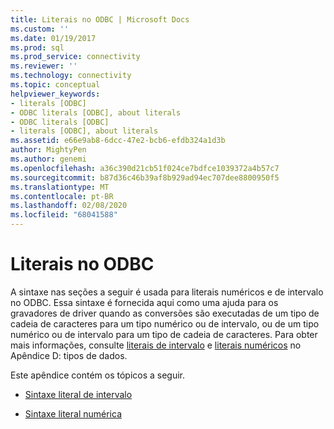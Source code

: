 ```yaml
---
title: Literais no ODBC | Microsoft Docs
ms.custom: ''
ms.date: 01/19/2017
ms.prod: sql
ms.prod_service: connectivity
ms.reviewer: ''
ms.technology: connectivity
ms.topic: conceptual
helpviewer_keywords:
- literals [ODBC]
- ODBC literals [ODBC], about literals
- ODBC literals [ODBC]
- literals [ODBC], about literals
ms.assetid: e66e9ab8-6dcc-47e2-bcb6-efdb324a1d3b
author: MightyPen
ms.author: genemi
ms.openlocfilehash: a36c390d21cb51f024ce7bdfce1039372a4b57c7
ms.sourcegitcommit: b87d36c46b39af8b929ad94ec707dee8800950f5
ms.translationtype: MT
ms.contentlocale: pt-BR
ms.lasthandoff: 02/08/2020
ms.locfileid: "68041588"
---
```

# <a name="literals-in-odbc"></a>Literais no ODBC
A sintaxe nas seções a seguir é usada para literais numéricos e de intervalo no ODBC. Essa sintaxe é fornecida aqui como uma ajuda para os gravadores de driver quando as conversões são executadas de um tipo de cadeia de caracteres para um tipo numérico ou de intervalo, ou de um tipo numérico ou de intervalo para um tipo de cadeia de caracteres. Para obter mais informações, consulte [literais de intervalo](../../../odbc/reference/appendixes/interval-literals.md) e [literais numéricos](../../../odbc/reference/appendixes/numeric-literals.md) no Apêndice D: tipos de dados.  
  
 Este apêndice contém os tópicos a seguir.  
  
-   [Sintaxe literal de intervalo](../../../odbc/reference/appendixes/interval-literal-syntax.md)  
  
-   [Sintaxe literal numérica](../../../odbc/reference/appendixes/numeric-literal-syntax.md)

